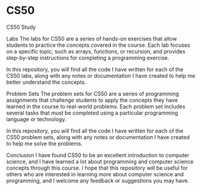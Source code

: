 # CS50
CS50 Study 

Labs
The labs for CS50 are a series of hands-on exercises that allow students to practice the concepts covered in the course. Each lab focuses on a specific topic, such as arrays, functions, or recursion, and provides step-by-step instructions for completing a programming exercise.

In this repository, you will find all the code I have written for each of the CS50 labs, along with any notes or documentation I have created to help me better understand the concepts.

Problem Sets
The problem sets for CS50 are a series of programming assignments that challenge students to apply the concepts they have learned in the course to real-world problems. Each problem set includes several tasks that must be completed using a particular programming language or technology.

In this repository, you will find all the code I have written for each of the CS50 problem sets, along with any notes or documentation I have created to help me solve the problems.

Conclusion
I have found CS50 to be an excellent introduction to computer science, and I have learned a lot about programming and computer science concepts through this course. I hope that this repository will be useful for others who are interested in learning more about computer science and programming, and I welcome any feedback or suggestions you may have.
